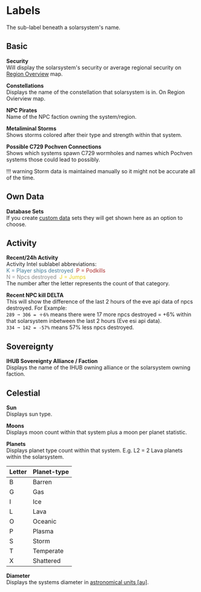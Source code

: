 # Labels
The sub-label beneath a solarsystem's name.

## Basic
**Security**<br>
Will display the solarsystem's security or average regional security on [Region Overview](https://eveeye.readthedocs.io/en/latest/map/layout/) map.

**Constellations**<br>
Displays the name of the constellation that solarsystem is in. On Region Ovierview map.

**NPC Pirates**<br>
Name of the NPC faction owning the system/region.

**Metaliminal Storms**<br>
Shows storms colored after their type and strength within that system.

**Possible C729 Pochven Connections**<br>
Shows which systems spawn C729 wormholes and names which Pochven systems those could lead to possibly.

!!! warning
    Storm data is maintained manually so it might not be accurate all of the time.

## Own Data
**Database Sets**<br>
If you create [custom data](https://eveeye.readthedocs.io/en/latest/data/database/) sets they will get shown here as an option to choose.

## Activity
**Recent/24h Activity**<br>
Activity Intel sublabel abbreviations:<br><span style="color:#437c97">K = Player ships destroyed</span>&nbsp;&nbsp;<span style="color:#ac2d2d">P = Podkills</span><br><span style="color:#888888">N = Npcs destroyed</span>&nbsp;&nbsp;<span style="color:#e6cf18">J = Jumps</span><br>
The number after the letter represents the count of that category.<br>

**Recent NPC kill DELTA**<br>
This will show the difference of the last 2 hours of the eve api data of npcs destroyed. For Example: <br>
`289 ➞ 306 = ＋6%` means there were 17 more npcs destroyed = +6% within that solarsystem inbetween the last 2 hours (Eve esi api data).<br>`334 ➞ 142 = -57%` means 57% less npcs destroyed.


## Sovereignty
**IHUB Sovereignty Alliance / Faction**<br>
Displays the name of the IHUB owning alliance or the solarsystem owning faction.

<!--**IHUB Sovereign Coalition**<br>
Displays the IHUB owning alliance's coalition.

!!! warning
    This data is pulled from [http://coalitionsin.space/](http://coalitionsin.space/) and might be outdated due to lack of maintainance of that list. -->

## Celestial
**Sun**<br>
Displays sun type.

**Moons**<br>
Displays moon count within that system plus a moon per planet statistic.

**Planets**<br>
Displays planet type count within that system.
E.g. L2 = 2 Lava planets within the solarsystem.

|Letter| Planet-type|
|--|--|
| B | Barren|
| G | Gas|
| I | Ice |
| L | Lava |
| O | Oceanic |
| P | Plasma |
| S | Storm |
| T | Temperate|
| X | Shattered|

**Diameter**<br>
Displays the systems diameter in <a href="https://en.wikipedia.org/wiki/Astronomical_unit" target="_blank">astronomical units [au]</a>.

<!--stackedit_data:
eyJoaXN0b3J5IjpbLTEwNzY3Njc1NzgsMTA3MDcwMjQ3OSwtMT
c4NTA1NjQ3MiwtMTkzMjI2NTE3OCwtMzg0ODMyNTU5LDExMjM1
MDIyNzMsLTIwMjg5MTUwMDIsMTkxNTkzNTQ2NywtMTE4NDQ2Mj
QzNiwxODY1ODEyNDcsMTY1NTYzODU5OV19
-->
